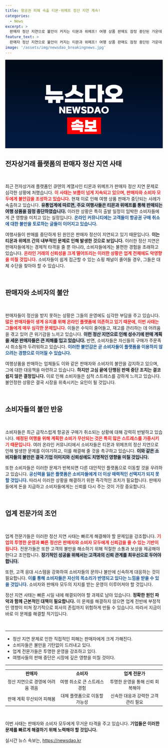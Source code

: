 ```yaml
---
title: 항공권 피해 속출 티몬·위메프 정산 지연 계속!
categories:
  - News
excerpt: >
  판매자 정산 지연으로 불안이 커지는 티몬과 위메프! 여행 상품 판매도 잠정 중단된 가운데, 소비자들은 갑작스러운 항공권 취소에 불만 폭주! 이 사태의 진실을 알아보세요!
feature_text: >
  판매자 정산 지연으로 불안이 커지는 티몬과 위메프! 여행 상품 판매도 잠정 중단된 가운데, 소비자들은 갑작스러운 항공권 취소에 불만 폭주! 이 사태의 진실을 알아보세요!
image: '/assets/img/newsdao_breakingnews.jpg'
---
```


<p><img src="/assets/img/newsdao_breakingnews.jpg" alt="ontimetimes 속보" /></p>

<h2 data-ke-size="size26">전자상거래 플랫폼의 판매자 정산 지연 사태</h2>

<p data-ke-size="size16">&nbsp;</p>

<p>최근 전자상거래 플랫폼인 큐텐의 계열사인 티몬과 위메프가 판매자 정산 지연 문제로 심각한 상황에 처했습니다. <b><span style="color: #ee2323;">이 사태는 보름이 넘게 지속되고 있으며, 판매자와 소비자 모두에게 불안감을 조성하고 있습니다.</span></b> 현재 이로 인해 여행 상품 판매가 중단되는 사례가 속출하고 있습니다. <b><span style="background-color: #21538527;">유통업계에 따르면, 주요 여행사들은 티몬과 위메프를 통해 판매되는 여행 상품을 잠정 중단하였습니다.</span></b> 이러한 상황은 특히 출발 일정이 임박한 소비자들에게 큰 영향을 미치고 있는 실정입니다. <b><span style="color: #1a5490;">온라인 커뮤니티에는 고객들이 항공권 구매 취소에 대한 불만을 토로하는 글들이 이어지고 있습니다.</span></b></p>

<p>여행사들이 판매를 중단하게 된 원인은 판매자 정산이 지연되고 있기 때문입니다. <b>이는 티몬과 위메프 간의 내부적인 문제로 인해 발생한 것으로 보입니다.</b> 이러한 정산 지연은 판매자들에게는 경제적 타격을 줄 뿐 아니라, 소비자들에게는 불편한 경험을 초래하고 있습니다. <b><span style="color: #ee2323;">온라인 거래의 신뢰성을 크게 떨어뜨리는 이러한 상황은 업계 전체에도 악영향을 미칠 것입니다.</span></b> 소비자들이 쉽게 접근할 수 있는 쇼핑 채널이 줄어들 경우, 그들은 대체 수단을 찾아야 할 수 있습니다.</p>

<p data-ke-size="size16">&nbsp;</p>

<h2 data-ke-size="size26">판매자와 소비자의 불안</h2>

<p data-ke-size="size16">&nbsp;</p>

<p>판매자들이 정산을 받지 못하는 상황은 그들의 운영에도 심각한 부담을 주고 있습니다. <b><span style="color: #ee2323;">많은 판매자들이 생계 유지를 위해 온라인 플랫폼에 의존하고 있기 때문에, 이번 사태는 그들에게 매우 심각한 문제입니다.</span></b> 이들은 수익이 줄어들고, 재고를 관리하는 데 어려움을 겪고 있어 큰 위기감을 느끼고 있습니다. <b><span style="background-color: #21538527;">이런 정산 지연으로 인해 성수기에 판매 계획을 세운 판매자들은 큰 피해를 입고 있습니다.</span></b> 반면, 소비자들은 자신들의 구매가 주문족시 취소될까 두려워하고 있습니다. <b><span style="color: #1a5490;">이러한 불안감은 곧 소비자들이 플랫폼을 이용하지 않으려는 경향으로 이어질 수 있습니다.</span></b></p>

<p>여행상품을 판매하는 업체들도 이와 같은 판매자와 소비자의 불안을 감지하고 있으며, 그에 대한 대응책을 마련하고 있습니다. <b>하지만 고심 끝에 단행된 판매 중단 조치는 결코 쉽지 않은 결정입니다.</b> 이로 인해 소비자들은 심적 스트레스를 강하게 느끼고 있습니다. 불안정한 상황은 결국 시장을 위축시키는 요인이 될 것입니다.</p>

<p data-ke-size="size16">&nbsp;</p>

<h2 data-ke-size="size26">소비자들의 불만 반응</h2>

<p data-ke-size="size16">&nbsp;</p>

<p>소비자들은 최근 급작스럽게 항공권 구매가 취소되는 상황에 대해 강력히 반발하고 있습니다. <b><span style="color: #ee2323;">예정된 여행을 위해 계획한 소비가 무산되는 것은 특히 많은 스트레스를 가중시키기 때문입니다.</span></b> 여러 온라인 커뮤니티에서 소비자들은 티몬과 위메프의 정산 지연으로 인해 발생한 문제를 이야기하고, 이를 해결해 줄 것을 촉구하고 있습니다. <b><span style="background-color: #21538527;">이와 같은 소비자들의 불만은 결국 기업 이미지와 신뢰성에도 치명적인 영향을 미칠 것입니다.</span></b></p>

<p>또한 소비자들은 이러한 문제가 반복되면 다른 대안적인 플랫폼으로 이동할 것을 우려하고 있습니다. <b><span style="color: #1a5490;">공신력을 잃은 플랫폼은 소비자들에게 더 이상 매력적인 선택지가 되지 못할 것입니다.</span></b> 따라서 이러한 상황을 해결하기 위한 즉각적인 조치가 필요합니다. 판매자들에게 돈을 지급하고 소비자들에게는 신뢰를 다시 주는 것이 가장 중요합니다. </p>

<p data-ke-size="size16">&nbsp;</p>

<h2 data-ke-size="size26">업계 전문가의 조언</h2>

<p data-ke-size="size16">&nbsp;</p>

<p>업계 전문가들은 이러한 정산 지연 사태는 빠르게 해결해야 할 문제임을 강조합니다. <b><span style="color: #ee2323;">기업의 투명한 운영과 빠른 정산은 판매자와 소비자 모두에게 신뢰감을 줄 수 있는 기반이 됩니다.</span></b> 전문가들은 또한 고객의 불만을 해소하기 위해 적절한 소통과 보상을 제공해야 한다고 조언합니다. <b><span style="background-color: #21538527;">장기적인 성공을 위해서는 고객과의 신뢰 관계를 최우선으로 두어야 합니다.</span></b></p>

<p>또한, 고객 응대 시스템을 강화하여 소비자들의 문의나 불만에 신속하게 대응하는 것이 필요합니다. <b><span style="color: #1a5490;">이를 통해 소비자들은 자신의 목소리가 반영되고 있다는 느낌을 받을 수 있을 것입니다.</span></b> 소비자와 판매자 모두의 지지를 받는 운영이 이루어져야 할 것입니다.</p>

<p>정산 지연 사태는 빠른 시일 내에 해결되어야 할 과제로 남아 있습니다. <b>정확한 원인 파악과 함께 근본적인 대책이 필요합니다.</b> 이 문제를 해결하지 않으면 업계 전반에 부정적인 영향이 미쳐 장기적으로 회사의 존립까지 위험하게 만들 수 있습니다. 따라서 지금이 바로 이 문제를 해결할 적기입니다.</p>

<p data-ke-size="size16">&nbsp;</p>

<hr />

<ul>
   <li>정산 지연 문제로 인한 직접적인 피해는 판매자에게 크게 가해진다.</li>
   <li>소비자들은 불만을 기탄없이 드러내고 있다.</li>
   <li>업계 전문가들은 투명한 운영을 강조하고 있다.</li>
   <li>여행사들의 판매 중단은 시장에 깊은 영향을 미칠 것이다.</li>
</ul>

<hr />

<table style="width: 100%; border-collapse: collapse;">
   <tr>
      <td style="text-align: center; height: 17px;"><b>판매자</b></td>
      <td style="text-align: center; height: 17px;"><b>소비자</b></td>
      <td style="text-align: center; height: 17px;"><b>업계 전문가</b></td>
   </tr>
   <tr>
      <td style="text-align: center;">정산 지연으로 경영에 어려움 겪음</td>
      <td style="text-align: center;">여행 취소로 큰 스트레스 경험</td>
      <td style="text-align: center;">투명한 운영을 통해 신뢰 회복해야</td>
   </tr>
   <tr>
      <td style="text-align: center;">판매 계획 무산되어 피해봄</td>
      <td style="text-align: center;">대체 플랫폼으로 이동할 가능성</td>
      <td style="text-align: center;">신속한 대응과 강력한 고객 관리 필요</td>
   </tr>
</table>

<p data-ke-size="size16">&nbsp;</p> 

<p>이번 사태는 판매자와 소비자 모두에게 무거운 타격을 주고 있습니다. <b>기업들은 이러한 문제를 빠르게 해결하기 위해 노력해야 할 것입니다.</b></p>
실시간 뉴스 속보는, <a href="https://newsdao.kr" rel="dofollow">https://newsdao.kr</a>


